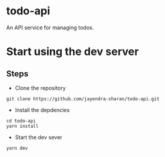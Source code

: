 # todo-api
An API service for managing todos.

# Start using the dev server
## Steps
- Clone the repository
```
git clone https://github.com/jayendra-sharan/todo-api.git
```
- Install the depdencies
```
cd todo-api
yarn install
```
- Start the dev sever
```
yarn dev
```
